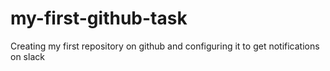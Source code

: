 # my-first-github-task
Creating my first repository on github and configuring it to get notifications on slack
